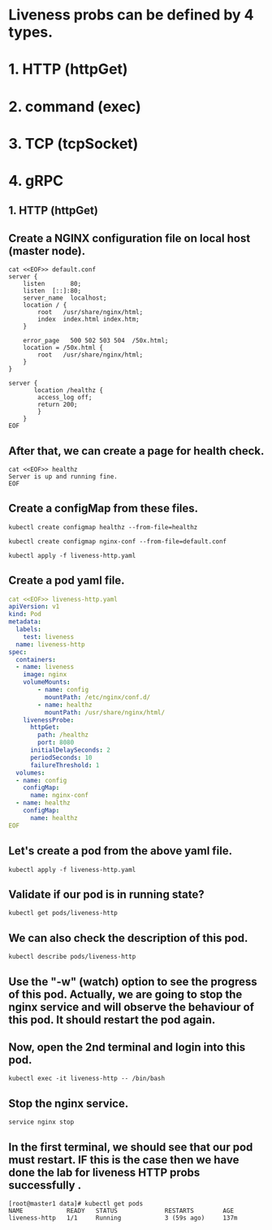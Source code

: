 # Liveness probs can be defined by 4 types.
# 1. HTTP (httpGet)
# 2. command (exec)
# 3. TCP (tcpSocket)
# 4. gRPC 


## 1. HTTP (httpGet)

## Create a NGINX configuration file on local host (master node).

```
cat <<EOF>> default.conf 
server {
    listen       80;
    listen  [::]:80;
    server_name  localhost;
    location / {
        root   /usr/share/nginx/html;
        index  index.html index.htm;
    }

    error_page   500 502 503 504  /50x.html;
    location = /50x.html {
        root   /usr/share/nginx/html;
    }
}

server { 
       location /healthz {
        access_log off;
        return 200;
		}
	}
EOF
```
## After that, we can create a page for health check.

```
cat <<EOF>> healthz 
Server is up and running fine.
EOF
```

## Create a configMap from these files.
```
kubectl create configmap healthz --from-file=healthz 
```
```
kubectl create configmap nginx-conf --from-file=default.conf
```
```
kubectl apply -f liveness-http.yaml 
```

## Create a pod yaml file.
```yaml
cat <<EOF>> liveness-http.yaml
apiVersion: v1
kind: Pod
metadata:
  labels:
    test: liveness
  name: liveness-http
spec:
  containers:
  - name: liveness
    image: nginx
    volumeMounts:
        - name: config
          mountPath: /etc/nginx/conf.d/
        - name: healthz
          mountPath: /usr/share/nginx/html/   
    livenessProbe:
      httpGet:
        path: /healthz
        port: 8080
      initialDelaySeconds: 2
      periodSeconds: 10
      failureThreshold: 1
  volumes:
  - name: config
    configMap:
      name: nginx-conf
  - name: healthz
    configMap:
      name: healthz
EOF
```
## Let's create a pod from the above yaml file.

```
kubectl apply -f liveness-http.yaml 
```

## Validate if our pod is in running state?

```
kubectl get pods/liveness-http 
```

## We can also check the description of this pod.

```
kubectl describe pods/liveness-http 
```

## Use the "-w" (watch) option to see the progress of this pod. Actually, we are going to stop the nginx service and will observe the behaviour of this pod. It should restart the pod again. 
## Now, open the 2nd terminal and login into this pod.
```
kubectl exec -it liveness-http -- /bin/bash
```
## Stop the nginx service.
```
service nginx stop
```
## In the first terminal, we should see that our pod must restart. IF this is the case then we have done the lab for liveness HTTP probs successfully .

```
[root@master1 data]# kubectl get pods
NAME            READY   STATUS             RESTARTS        AGE
liveness-http   1/1     Running            3 (59s ago)     137m
```


